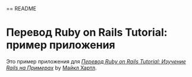 == README

# Перевод Ruby on Rails Tutorial: пример приложения

Это пример приложения для
[*Перевод Ruby on Rails Tutorial: Изучение Rails на Примерах*](http://railstutorial.org/)
by [Майкл Хартл](http://michaelhartl.com/).